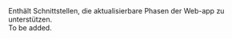 <Namespace Name="Microsoft.Azure.Management.AppService.Fluent.WebAppBase.Update">
  <Docs>
    <summary>Enthält Schnittstellen, die aktualisierbare Phasen der Web-app zu unterstützen.</summary> 
    <remarks>To be added.</remarks>
  </Docs>
</Namespace>
